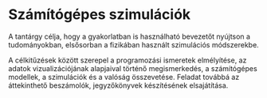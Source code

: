 # Számítógépes szimulációk

A tantárgy célja, hogy a gyakorlatban is használható bevezetőt nyújtson a tudományokban, elsősorban a fizikában használt szimulációs módszerekbe.

A célkitűzések között szerepel a programozási ismeretek elmélyítése, az adatok vizualizációjának alapjaival történő megismerkedés, a számítógépes modellek, a szimulációk és a valóság összevetése. Feladat továbbá az áttekinthető beszámolók, jegyzőkönyvek készítésének elsajátítása.

